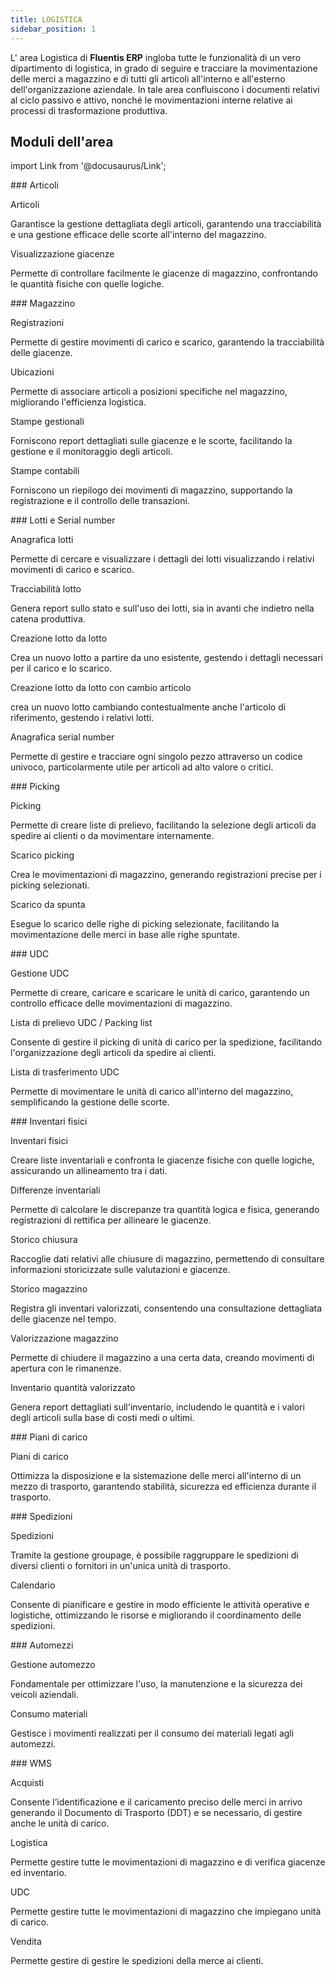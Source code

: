```yaml
---
title: LOGISTICA
sidebar_position: 1
---
```


L' area Logistica di **Fluentis ERP** ingloba tutte le funzionalità di un vero dipartimento di logistica, in grado di seguire e tracciare la movimentazione delle merci a magazzino e di tutti gli articoli all'interno e all'esterno dell'organizzazione aziendale.
In tale area confluiscono i documenti relativi al ciclo passivo e attivo, nonché le movimentazioni interne relative ai processi di trasformazione produttiva.

## Moduli dell'area 

import Link from '@docusaurus/Link';

<div className="cardContainer">
    <div className="card">
###     <Link to="/docs/logistics/items/items-intro">Articoli</Link>
        <p><Link to="/docs/logistics/items/items-intro" className="bold-link">Articoli</Link></p>
        <p>Garantisce la gestione dettagliata degli articoli, garantendo una tracciabilità e una gestione efficace delle scorte all'interno del magazzino.</p>
        <p><Link to="/docs/logistics/items/stocks-visualization" className="bold-link">Visualizzazione giacenze</Link></p>
        <p>Permette di controllare facilmente le giacenze di magazzino, confrontando le quantità fisiche con quelle logiche.</p>
    </div>
    <div className="card">
###     <Link to="/docs/logistics/warehouse/warehouse-intro">Magazzino</Link>
        <p><Link to="/docs/logistics/warehouse/stock-records/record" className="bold-link">Registrazioni</Link></p>
        <p>Permette di gestire movimenti di carico e scarico, garantendo la tracciabilità delle giacenze.</p>
        <p><Link to="/docs/logistics/warehouse/location/locations" className="bold-link">Ubicazioni</Link></p>
        <p>Permette di associare articoli a posizioni specifiche nel magazzino, migliorando l'efficienza logistica.</p>
        <p><Link to="/docs/logistics/warehouse/warehouse-intro" className="bold-link">Stampe gestionali</Link></p>
        <p>Forniscono report dettagliati sulle giacenze e le scorte, facilitando la gestione e il monitoraggio degli articoli.</p>
        <p><Link to="/docs/logistics/warehouse/warehouse-intro" className="bold-link">Stampe contabili</Link></p>
        <p>Forniscono un riepilogo dei movimenti di magazzino, supportando la registrazione e il controllo delle transazioni.</p>
    </div>
</div>
<div className="cardContainer">
    <div className="card">
###     <Link to="/docs/logistics/lots-serial-numbers/lots-serial-number-intro">Lotti e Serial number</Link>
        <p><Link to="/docs/logistics/lots-serial-numbers/lots-register" className="bold-link">Anagrafica lotti</Link></p>
        <p>Permette di cercare e visualizzare i dettagli dei lotti visualizzando i relativi movimenti di carico e scarico.</p>
        <p><Link to="/docs/logistics/lots-serial-numbers/lots-register" className="bold-link">Tracciabilità lotto</Link></p>
        <p>Genera report sullo stato e sull'uso dei lotti, sia in avanti che indietro nella catena produttiva.</p>
        <p><Link to="/docs/logistics/lots-serial-numbers/create-lot-from-lot" className="bold-link">Creazione lotto da lotto</Link></p>
        <p>Crea un nuovo lotto a partire da uno esistente, gestendo i dettagli necessari per il carico e lo scarico.</p>
        <p><Link to="/docs/logistics/lots-serial-numbers/create-lot-from-lot" className="bold-link">Creazione lotto da lotto con cambio articolo</Link></p>
        <p>crea un nuovo lotto cambiando contestualmente anche l'articolo di riferimento, gestendo i relativi lotti.</p>
        <p><Link to="/docs/logistics/lots-serial-numbers/serial-number-register" className="bold-link">Anagrafica serial number</Link></p>
        <p>Permette di gestire e tracciare ogni singolo pezzo attraverso un codice univoco, particolarmente utile per articoli ad alto valore o critici.</p>
    </div>
</div>
<div className="cardContainer">
    <div className="card">
###     <Link to="/docs/logistics/picking/picking-intro">Picking</Link>
        <p><Link to="/docs/logistics/picking/picking-management" className="bold-link">Picking</Link></p>
        <p>Permette di creare liste di prelievo, facilitando la selezione degli articoli da spedire ai clienti o da movimentare internamente.</p>
        <p><Link to="/docs/logistics/picking/unload-picking" className="bold-link">Scarico picking</Link></p>
        <p>Crea le movimentazioni di magazzino, generando registrazioni precise per i picking selezionati.</p>
        <p><Link to="/docs/logistics/picking/unload-check-row-management" className="bold-link">Scarico da spunta</Link></p>
        <p>Esegue lo scarico delle righe di picking selezionate, facilitando la movimentazione delle merci in base alle righe spuntate.</p>
    </div>
    <div className="card">
###     <Link to="/docs/logistics/udc/loading-unit-intro">UDC</Link>
        <p><Link to="/docs/logistics/udc/loading-unit-management/search-pallet" className="bold-link">Gestione UDC</Link></p>
        <p>Permette di creare, caricare e scaricare le unità di carico, garantendo un controllo efficace delle movimentazioni di magazzino.</p>
        <p><Link to="/docs/logistics/udc/loading-unit-packing-lists/loading-unit" className="bold-link">Lista di prelievo UDC / Packing list</Link></p>
        <p>Consente di gestire il picking di unità di carico per la spedizione, facilitando l'organizzazione degli articoli da spedire ai clienti.</p>
        <p><Link to="/docs/logistics/udc/loading-unit-packing-lists/transfer-unit" className="bold-link">Lista di trasferimento UDC</Link></p>
        <p>Permette di movimentare le unità di carico all'interno del magazzino, semplificando la gestione delle scorte.</p>
    </div>
</div>
<div className="cardContainer">
    <div className="card">
###     <Link to="/docs/logistics/physical-inventory/physical-inventory-intro">Inventari fisici</Link>
        <p><Link to="/docs/logistics/physical-inventory/inventory-management/search-physical-inventory" className="bold-link">Inventari fisici</Link></p>
        <p>Creare liste inventariali e confronta le giacenze fisiche con quelle logiche, assicurando un allineamento tra i dati.</p>
        <p><Link to="/docs/logistics/physical-inventory/stock-difference" className="bold-link">Differenze inventariali</Link></p>
        <p>Permette di calcolare le discrepanze tra quantità logica e fisica, generando registrazioni di rettifica per allineare le giacenze.</p>
        <p><Link to="/docs/logistics/physical-inventory/closing-history" className="bold-link">Storico chiusura</Link></p>
        <p>Raccoglie dati relativi alle chiusure di magazzino, permettendo di consultare informazioni storicizzate sulle valutazioni e giacenze.</p>
        <p><Link to="/docs/logistics/physical-inventory/warehouse-history" className="bold-link">Storico magazzino</Link></p>
        <p>Registra gli inventari valorizzati, consentendo una consultazione dettagliata delle giacenze nel tempo.</p>
        <p><Link to="/docs/logistics/physical-inventory/warehouse-valorization" className="bold-link">Valorizzazione magazzino</Link></p>
        <p>Permette di chiudere il magazzino a una certa data, creando movimenti di apertura con le rimanenze.</p>
        <p><Link to="/docs/logistics/physical-inventory/inventory-reports/valorized-inventory-with-quantity" className="bold-link">Inventario quantità valorizzato</Link></p>
        <p>Genera report dettagliati sull'inventario, includendo le quantità e i valori degli articoli sulla base di costi medi o ultimi.</p>
    </div>
</div>
<div className="cardContainer">
    <div className="card">
###     <Link to="/docs/logistics/load-plans/search-plan">Piani di carico</Link>
        <p><Link to="/docs/logistics/load-plans/search-plan" className="bold-link">Piani di carico</Link></p>
        <p>Ottimizza la disposizione e la sistemazione delle merci all'interno di un mezzo di trasporto, garantendo stabilità, sicurezza ed efficienza durante il trasporto.</p>
     </div>
    <div className="card">
###     <Link to="/docs/logistics/shipping/shippings-intro">Spedizioni</Link>
        <p><Link to="/docs/logistics/shipping/shippings" className="bold-link">Spedizioni</Link></p>
        <p>Tramite la gestione groupage, è possibile raggruppare le spedizioni di diversi clienti o fornitori in un'unica unità di trasporto.</p>
        <p><Link to="/docs/logistics/shipping/calendar" className="bold-link">Calendario</Link></p>
        <p>Consente di pianificare e gestire in modo efficiente le attività operative e logistiche, ottimizzando le risorse e migliorando il coordinamento delle spedizioni.</p>
    </div>
</div>
<div className="cardContainer">
    <div className="card">
###     <Link to="/docs/logistics/motorvehicles/motorvehicle-management">Automezzi</Link>
        <p><Link to="/docs/logistics/motorvehicles/motorvehicle" className="bold-link">Gestione automezzo</Link></p>
        <p>Fondamentale per ottimizzare l'uso, la manutenzione e la sicurezza dei veicoli aziendali.</p>
        <p><Link to="/docs/logistics/motorvehicles/material-consumption/material-consumption-filter" className="bold-link">Consumo materiali</Link></p>
        <p>Gestisce i movimenti realizzati per il consumo dei materiali legati agli automezzi.</p>
    </div>
</div>
<div className="cardContainer">
    <div className="card">
###     <Link to="/docs/logistics/wms/wms-intro">WMS</Link>
        <p><Link to="/docs/logistics/wms/purchase/receiving-goods" className="bold-link">Acquisti</Link></p>
        <p>Consente l’identificazione e il caricamento preciso delle merci in arrivo generando il Documento di Trasporto (DDT) e se necessario, di gestire anche le unità di carico.</p>
        <p><Link to="/docs/logistics/wms/logistics/load-item" className="bold-link">Logistica</Link></p>
        <p>Permette gestire tutte le movimentazioni di magazzino e di verifica giacenze ed inventario. </p>
        <p><Link to="/docs/logistics/wms/udc/load-move-pallet" className="bold-link">UDC</Link></p>
        <p>Permette gestire tutte le movimentazioni di magazzino che impiegano unità di carico.</p>
        <p><Link to="/docs/logistics/wms/sales/check-row-menagement" className="bold-link">Vendita</Link></p>
        <p>Permette gestire di gestire le spedizioni della merce ai clienti.</p>
    </div>
</div>







